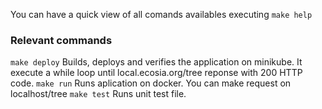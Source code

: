 You can have a quick view of all comands availables executing `make help`

### Relevant commands

`make deploy` Builds, deploys and verifies the application on minikube. It execute a while loop until local.ecosia.org/tree reponse with 200 HTTP code.
`make run` Runs aplication on docker. You can make request on localhost/tree
`make test` Runs unit test file.
